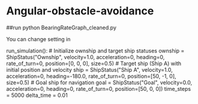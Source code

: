 # Angular-obstacle-avoidance

##run 
python BearingRateGraph_cleaned.py

You can change setting in 

run_simulation():
    # Initialize ownship and target ship statuses
    ownship = ShipStatus("Ownship", velocity=1.0, acceleration=0, heading=0, rate_of_turn=0, position=[0, 0, 0], size=0.5)
    # Target ship (Ship A) with initial position and velocity
    ship = ShipStatus("Ship A", velocity=1.0, acceleration=0, heading=-180.0, rate_of_turn=0, position=[50, -1, 0], size=0.5)
    # Goal ship for navigation
    goal = ShipStatus("Goal", velocity=0.0, acceleration=0, heading=0, rate_of_turn=0, position=[50, 0, 0])
    time_steps = 5000
    delta_time = 0.01